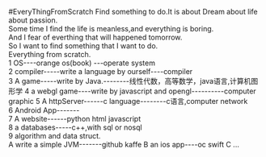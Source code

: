 #EveryThingFromScratch
Find something to do.It is about Dream about life about passion.   
Some time I find the life is meanless,and everything is boring.   
And I fear of everthing that will happened tomorrow.   
So I want to find something that I want to do.   
Everything from scratch.   
1 OS----orange os(book) ---operate system   
2 compiler-----write a language by ourself----compiler   
3 A game-----write by Java.--------线性代数，高等数学，java语言,计算机图形学 
4 a webgl game----write by javascript and opengl----------computer graphic
5 A httpServer------c language--------c语言,computer network   
6 Android App-------   
7 A website------python html javascript   
8 a databases-----c++,with sql or nosql   
9 algorithm and data struct.   
A write a simple JVM-------github kaffe
B an ios app----oc swift 
C ...
